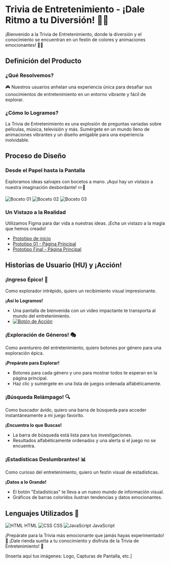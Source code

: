 # Trivia de Entretenimiento - ¡Dale Ritmo a tu Diversión! 🚀🎉

¡Bienvenido a la Trivia de Entretenimiento, donde la diversión y el conocimiento se encuentran en un festín de colores y animaciones emocionantes! 🌈💫

## Definición del Producto

### ¿Qué Resolvemos?

🎮 Nuestros usuarios anhelan una experiencia única para desafiar sus conocimientos de entretenimiento en un entorno vibrante y fácil de explorar.

### ¿Cómo lo Logramos?

La Trivia de Entretenimiento es una explosión de preguntas variadas sobre películas, música, televisión y más. Sumérgete en un mundo lleno de animaciones vibrantes y un diseño amigable para una experiencia inolvidable.

## Proceso de Diseño

### Desde el Papel hasta la Pantalla

Exploramos ideas salvajes con bocetos a mano. ¡Aquí hay un vistazo a nuestra imaginación desbordante! ✏️🌟

![Boceto 01](url_boceto_01)
![Boceto 02](url_boceto_02)
![Boceto 03](url_boceto_03)

### Un Vistazo a la Realidad

Utilizamos Figma para dar vida a nuestras ideas. ¡Echa un vistazo a la magia que hemos creado!

- [Prototipo de inicio](url_prototipo_inicio)
- [Prototipo 01 - Página Principal](url_prototipo_01)
- [Prototipo Final - Página Principal](url_prototipo_final)

## Historias de Usuario (HU) y ¡Acción!

### ¡Ingreso Épico! 🌌

Como explorador intrépido, quiero un recibimiento visual impresionante.

**¡Así lo Logramos!**
- Una pantalla de bienvenida con un video impactante te transporta al mundo del entretenimiento.
- [![Botón de Acción](https://img.shields.io/badge/Acción-¡Comienza%20Ahora!-brightgreen)](url_boton_accion)

### ¡Exploración de Géneros! 🎭

Como aventurero del entretenimiento, quiero botones por género para una exploración épica.

**¡Prepárate para Explorar!**
- Botones para cada género y uno para mostrar todos te esperan en la página principal.
- Haz clic y sumérgete en una lista de juegos ordenada alfabéticamente.

### ¡Búsqueda Relámpago! 🔍

Como buscador ávido, quiero una barra de búsqueda para acceder instantáneamente a mi juego favorito.

**¡Encuentra lo que Buscas!**
- La barra de búsqueda está lista para tus investigaciones.
- Resultados alfabéticamente ordenados y una alerta si el juego no se encuentra.

### ¡Estadísticas Deslumbrantes! 📊

Como curioso del entretenimiento, quiero un festín visual de estadísticas.

**¡Datos a lo Grande!**
- El botón "Estadísticas" te lleva a un nuevo mundo de información visual.
- Gráficos de barras coloridos ilustran tendencias y datos emocionantes.

## Lenguajes Utilizados 📝

![HTML](url_html_icon) HTML
![CSS](url_css_icon) CSS
![JavaScript](url_js_icon) JavaScript

¡Prepárate para la Trivia más emocionante que jamás hayas experimentado! 🚀 ¡Dale rienda suelta a tu conocimiento y disfruta de la Trivia de Entretenimiento! 🌟

[Inserta aquí tus imágenes: Logo, Capturas de Pantalla, etc.]
